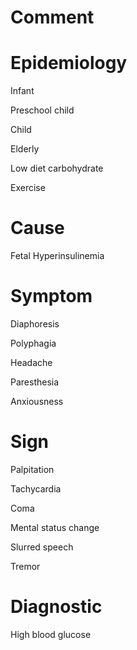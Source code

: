 # Comment

# Epidemiology

Infant

Preschool child

Child

Elderly

Low diet carbohydrate

Exercise

# Cause

Fetal Hyperinsulinemia

# Symptom

Diaphoresis

Polyphagia

Headache

Paresthesia

Anxiousness

# Sign

Palpitation

Tachycardia

Coma

Mental status change

Slurred speech

Tremor

# Diagnostic

High blood glucose
